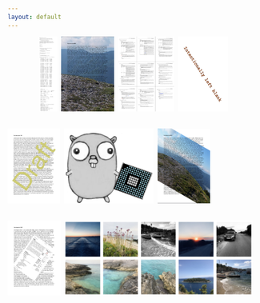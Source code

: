 ```yaml
---
layout: default
---
```


<p align="center">
  <kbd><img src="resources/gridpdf.png" height="150"></kbd>&nbsp;
  <kbd><img src="resources/wmi1abs.png" height="150"></kbd>&nbsp;
  <kbd><img src="resources/nup9pdf.png" height="150"></kbd>&nbsp;
  <kbd><img src="resources/wmText2Sample.png" height="150"></kbd><br><br>

  <kbd><img src="resources/stt31.png" height="150"></kbd>&nbsp;
  <kbd><img src="resources/hold3.png" height="150"></kbd>&nbsp;
  <kbd><img src="resources/wmi4.png" height="150"></kbd>&nbsp;<br><br>

  <kbd><img src="resources/stp.png" height="150"></kbd>&nbsp;
  <kbd><img src="resources/gridimg.png" height="150"></kbd>
</p>